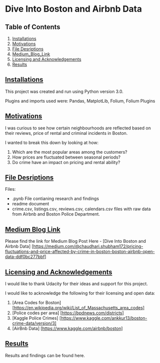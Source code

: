 # Dive Into Boston and Airbnb Data #

## Table of Contents ##
1. [Installations](#Installations)
2. [Motivations](#Motivations)
3. [File Desriptions](#File_Desc)
4. [Medium_Blog_Link](#Medium_Link)
4. [Licensing and Acknowledgements](#Licensing)
5. [Results](#Results)

## [Installations](#Installations) ##

This project was created and run using Python version 3.0.

Plugins and imports used were: 
Pandas, MatplotLib, Folium, Folium Plugins

## [Motivations](#Motivations) ##

I was curious to see how certain neighbourhoods are reflected based on their reviews, price of rental and criminal incidents in Boston.

I wanted to break this down by looking at how:
1. Which are the most popular areas among the customers?
2. How prices are fluctuated between seasonal periods?
3. Do crime have an impact on pricing and rental ability?

## [File Desriptions](#File_Desc) ##

Files: 
- .pynb File contianing research and findings
- readme document
- crime.csv, listings.csv, reviews.csv, calendars.csv files with raw data from Airbnb and Boston Police Department.

## [Medium Blog Link](#Medium_Link) ##

Please find the link for Medium Blog Post Here - [Dive Into Boston and Airbnb Data] [https://medium.com/@chaudhari.shubham172/pricing-fluctuations-and-price-affected-by-crime-in-boston-boston-airbnb-open-data-ddf0bc277bbf]

## [Licensing and Acknowledgements](#Licensing) ##

I would like to thank Udacity for their ideas and support for this project. 

I would like to acknowledge the following for their licensing and open data: 
1. [Area Codes for Boston] [https://en.wikipedia.org/wiki/List_of_Massachusetts_area_codes]
2. [Police codes per area] [https://bpdnews.com/districts]
3. [Kaggle Police Crimes] [https://www.kaggle.com/ankkur13/boston-crime-data/version/3]
4. [AirBnb Data] [https://www.kaggle.com/airbnb/boston]

## [Results](#Results) ##

Results and findings can be found here. 

